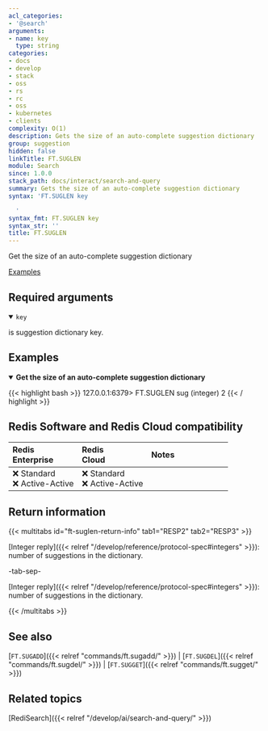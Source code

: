 ```yaml
---
acl_categories:
- '@search'
arguments:
- name: key
  type: string
categories:
- docs
- develop
- stack
- oss
- rs
- rc
- oss
- kubernetes
- clients
complexity: O(1)
description: Gets the size of an auto-complete suggestion dictionary
group: suggestion
hidden: false
linkTitle: FT.SUGLEN
module: Search
since: 1.0.0
stack_path: docs/interact/search-and-query
summary: Gets the size of an auto-complete suggestion dictionary
syntax: 'FT.SUGLEN key

  '
syntax_fmt: FT.SUGLEN key
syntax_str: ''
title: FT.SUGLEN
---
```


Get the size of an auto-complete suggestion dictionary

[Examples](#examples)

## Required arguments

<details open>
<summary><code>key</code></summary>

is suggestion dictionary key.
</details>

## Examples

<details open>
<summary><b>Get the size of an auto-complete suggestion dictionary</b></summary>

{{< highlight bash >}}
127.0.0.1:6379> FT.SUGLEN sug
(integer) 2
{{< / highlight >}}
</details>

## Redis Software and Redis Cloud compatibility

| Redis<br />Enterprise | Redis<br />Cloud | <span style="min-width: 9em; display: table-cell">Notes</span> |
|:----------------------|:-----------------|:------|
| <span title="Not supported">&#x274c; Standard</span><br /><span title="Not supported"><nobr>&#x274c; Active-Active</nobr></span> | <span title="Not supported">&#x274c; Standard</span><br /><span title="Not supported"><nobr>&#x274c; Active-Active</nobr></span> |  |

## Return information

{{< multitabs id="ft-suglen-return-info" 
    tab1="RESP2" 
    tab2="RESP3" >}}

[Integer reply]({{< relref "/develop/reference/protocol-spec#integers" >}}): number of suggestions in the dictionary.

-tab-sep-

[Integer reply]({{< relref "/develop/reference/protocol-spec#integers" >}}): number of suggestions in the dictionary.

{{< /multitabs >}}

## See also

[`FT.SUGADD`]({{< relref "commands/ft.sugadd/" >}}) | [`FT.SUGDEL`]({{< relref "commands/ft.sugdel/" >}}) | [`FT.SUGGET`]({{< relref "commands/ft.sugget/" >}}) 

## Related topics

[RediSearch]({{< relref "/develop/ai/search-and-query/" >}})